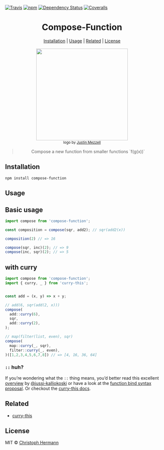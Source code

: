 [![Travis](https://img.shields.io/travis/stoeffel/compose-function.svg?style=flat-square)](https://travis-ci.org/stoeffel/compose-function)
[![npm](https://img.shields.io/npm/v/compose-function.svg?style=flat-square)](https://www.npmjs.com/package/compose-function)
[![Dependency Status](https://david-dm.org/stoeffel/compose-function.svg?style=flat-square)](https://david-dm.org/stoeffel/compose-function)
[![Coveralls](https://img.shields.io/coveralls/stoeffel/compose-function.svg?style=flat-square)](https://coveralls.io/github/stoeffel/compose-function)


<h1 align="center">Compose-Function</h1>

<p align="center">
  <a href="#installation">Installation</a> |
  <a href="#usage">Usage</a> |
  <a href="#related">Related</a> |
  <a href="#license">License</a>
  <br><br>
  <img align="center" height="300" src="http://33.media.tumblr.com/006dfad04f93ec5b3680ec7cdae3fafa/tumblr_n8kgl18uU41qcung4o1_1280.gif">
  <br>
  <sub>logo by <a href="http://justinmezzell.tumblr.com/">Justin Mezzell</a></sub>
  <blockquote align="center">Compose a new function from smaller functions `f(g(x))`</blockquote>
</p>

Installation
------------

`npm install compose-function`

Usage
-----

## Basic usage

```js
import compose from 'compose-function';

const composition = compose(sqr, add2); // sqr(add2(x))

composition(2) // => 16

compose(sqr, inc)(2); // => 9
compose(inc, sqr)(2); // => 5
```


## with curry

```js
import compose from 'compose-function';
import { curry, _ } from 'curry-this';


const add = (x, y) => x + y;

// add(6, sqr(add(2, x)))
compose(
  add::curry(6),
  sqr,
  add::curry(2),
);

// map(filter(list, even), sqr)
compose(
  map::curry(_, sqr),
  filter::curry(_, even),
)([1,2,3,4,5,6,7,8]) // => [4, 16, 36, 64]
```

### `::` huh?

If you’re wondering what the `::` thing means, you’d better read this excellent [overview](https://github.com/jussi-kalliokoski/trine/blob/5b735cbfb6b28ae94bac0446d9ecd5ce51fb149b/README.md#why) by [@jussi-kalliokoski](https://github.com/jussi-kalliokoski) or have a look at the [function bind syntax proposal](https://github.com/zenparsing/es-function-bind).
Or checkout the [curry-this docs][ct].


Related
----

* [curry-this][ct]

License
----

MIT © [Christoph Hermann](http://stoeffel.github.io)

[r]: http://ramdajs.com
[ct]: https://github.com/stoeffel/curry-this
